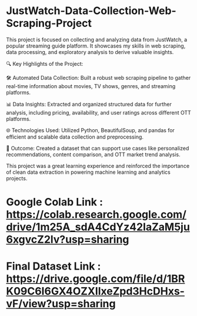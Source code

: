 # JustWatch-Data-Collection-Web-Scraping-Project

This project is focused on collecting and analyzing data from JustWatch, a popular streaming guide platform. It showcases my skills in web scraping, data processing, and exploratory analysis to derive valuable insights.

🔍 Key Highlights of the Project:

🛠️ Automated Data Collection: Built a robust web scraping pipeline to gather real-time information about movies, TV shows, genres, and streaming platforms.

📊 Data Insights: Extracted and organized structured data for further analysis, including pricing, availability, and user ratings across different OTT platforms.

🌐 Technologies Used: Utilized Python, BeautifulSoup, and pandas for efficient and scalable data collection and preprocessing.

🎯 Outcome: Created a dataset that can support use cases like personalized recommendations, content comparison, and OTT market trend analysis.

This project was a great learning experience and reinforced the importance of clean data extraction in powering machine learning and analytics projects.

# Google Colab Link : https://colab.research.google.com/drive/1m25A_sdA4CdYz42IaZaM5ju6xgvcZ2lv?usp=sharing
# Final Dataset Link : https://drive.google.com/file/d/1BRK09C6I6GX4OZXIlxeZpd3HcDHxs-vF/view?usp=sharing
